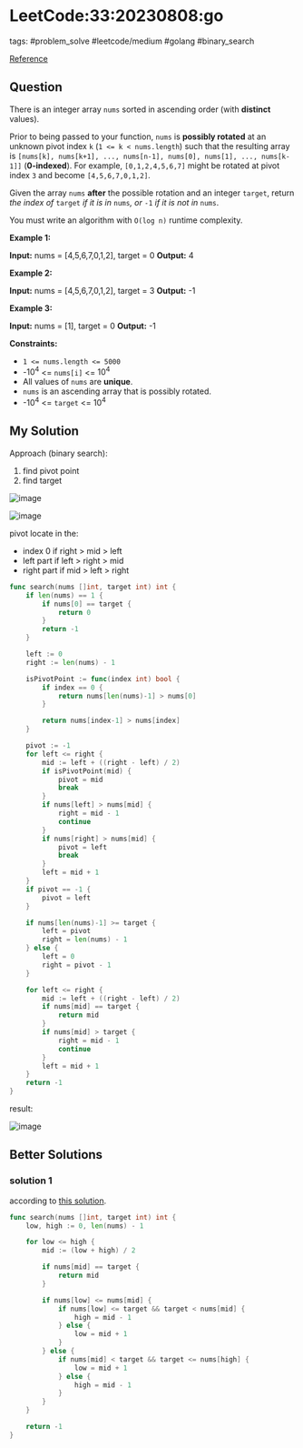 # LeetCode:33:20230808:go

tags: #problem_solve #leetcode/medium #golang #binary_search

[Reference](https://leetcode.com/problems/search-in-rotated-sorted-array/)

## Question

There is an integer array `nums` sorted in ascending order (with **distinct** values).

Prior to being passed to your function, `nums` is **possibly rotated** at an unknown pivot index `k` (`1 <= k < nums.length`) such that the resulting array is `[nums[k], nums[k+1], ..., nums[n-1], nums[0], nums[1], ..., nums[k-1]]` (**0-indexed**). For example, `[0,1,2,4,5,6,7]` might be rotated at pivot index `3` and become `[4,5,6,7,0,1,2]`.

Given the array `nums` **after** the possible rotation and an integer `target`, return _the index of_ `target` _if it is in_ `nums`_, or_ `-1` _if it is not in_ `nums`.

You must write an algorithm with `O(log n)` runtime complexity.

**Example 1:**

**Input:** nums = [4,5,6,7,0,1,2], target = 0
**Output:** 4

**Example 2:**

**Input:** nums = [4,5,6,7,0,1,2], target = 3
**Output:** -1

**Example 3:**

**Input:** nums = [1], target = 0
**Output:** -1

**Constraints:**

- `1 <= nums.length <= 5000`
- -$10^4$ <= `nums[i]` <= $10^4$
- All values of `nums` are **unique**.
- `nums` is an ascending array that is possibly rotated.
- -$10^4$ <= `target` <= $10^4$

## My Solution

Approach (binary search):

1. find pivot point
2. find target

![image](https://i.imgur.com/bXJ2YJo.png)

![image](https://i.imgur.com/JUQHOzv.png)

pivot locate in the:

- index 0 if right > mid > left
- left part if left > right > mid
- right part if mid > left > right

```go
func search(nums []int, target int) int {
	if len(nums) == 1 {
		if nums[0] == target {
			return 0
		}
		return -1
	}

	left := 0
	right := len(nums) - 1

	isPivotPoint := func(index int) bool {
		if index == 0 {
			return nums[len(nums)-1] > nums[0]
		}

		return nums[index-1] > nums[index]
	}

	pivot := -1
	for left <= right {
		mid := left + ((right - left) / 2)
		if isPivotPoint(mid) {
			pivot = mid
			break
		}
		if nums[left] > nums[mid] {
			right = mid - 1
			continue
		}
		if nums[right] > nums[mid] {
			pivot = left
			break
		}
		left = mid + 1
	}
	if pivot == -1 {
		pivot = left
	}

	if nums[len(nums)-1] >= target {
		left = pivot
		right = len(nums) - 1
	} else {
		left = 0
		right = pivot - 1
	}

	for left <= right {
		mid := left + ((right - left) / 2)
		if nums[mid] == target {
			return mid
		}
		if nums[mid] > target {
			right = mid - 1
			continue
		}
		left = mid + 1
	}
	return -1
}
```

result:

![image](https://i.imgur.com/FcyjfJc.png)

## Better Solutions

### solution 1

according to [this solution](https://leetcode.com/problems/search-in-rotated-sorted-array/solutions/3879263/100-binary-search-easy-video-o-log-n-optimal-solution/).

```go
func search(nums []int, target int) int {
    low, high := 0, len(nums) - 1

    for low <= high {
        mid := (low + high) / 2

        if nums[mid] == target {
            return mid
        }

        if nums[low] <= nums[mid] {
            if nums[low] <= target && target < nums[mid] {
                high = mid - 1
            } else {
                low = mid + 1
            }
        } else {
            if nums[mid] < target && target <= nums[high] {
                low = mid + 1
            } else {
                high = mid - 1
            }
        }
    }

    return -1
}
```
